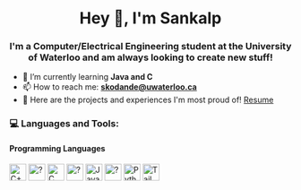 <h1 align="center">Hey 👋, I'm Sankalp</h1>
<h3 align="center">I'm a Computer/Electrical Engineering student at the University of Waterloo and am always looking to create new stuff!</h3>

- 🌱 I’m currently learning **Java and C**
- 📫 How to reach me:  **skodande@uwaterloo.ca**
- 📄 Here are the projects and experiences I'm most proud of! [Resume](https://flowcv.com/resume/moljhw9mk9)

<h3 align="left">💻 Languages and Tools:</h3>

<h4 align="left">Programming Languages</h4>
<p align="left"> 
  <img src="https://img.shields.io/badge/C++-00599C.svg?style=for-the-badge&logo=c%2B%2B&logoColor=white" alt="C++" height="30" />
  <img src="https://img.shields.io/badge/C%23-239120.svg?style=for-the-badge&logo=c-sharp&logoColor=white" alt="?" height="30" />
  <img src="https://img.shields.io/badge/C-00599C.svg?style=for-the-badge&logo=c&logoColor=white" alt="C" height="30" />
  <img src="https://img.shields.io/badge/Java-ED8B00.svg?style=for-the-badge&logo=java&logoColor=white" alt="?" height="30" />
  <img src="https://img.shields.io/badge/JavaScript-F7DF1E.svg?style=for-the-badge&logo=javascript&logoColor=black" alt="Javascript" height="30" />
  <img src="https://img.shields.io/badge/PHP-777BB4.svg?style=for-the-badge&logo=php&logoColor=white" alt="?" height="30" />
  <img src="https://img.shields.io/badge/Python-3776AB.svg?style=for-the-badge&logo=python&logoColor=white" alt="Python" height="30" />
  <img src="https://img.shields.io/badge/Tailwind%20CSS-38B2AC.svg?style=for-the-badge&logo=tailwind-css&logoColor=white" alt="Tailwind CSS" height="30" />
</p>

<!--
**SankalpUW/SankalpUW** is a ✨ _special_ ✨ repository because its `README.md` (this file) appears on your GitHub profile.

Here are some ideas to get you started:

- 🔭 I’m currently working on ...
- 🌱 I’m currently learning ...
- 👯 I’m looking to collaborate on ...
- 🤔 I’m looking for help with ...
- 💬 Ask me about ...
- 📫 How to reach me: ...
- 😄 Pronouns: ...
- ⚡ Fun fact: ...
-->
